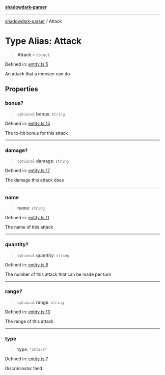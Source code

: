 [**shadowdark-parser**](../README.md)

***

[shadowdark-parser](../globals.md) / Attack

# Type Alias: Attack

> **Attack** = `object`

Defined in: [entity.ts:5](https://github.com/ashleytowner/shadowdark-parser/blob/1a2d078d1d27fe26e21d0272c202629e52b4f006/src/entity.ts#L5)

An attack that a monster can do

## Properties

### bonus?

> `optional` **bonus**: `string`

Defined in: [entity.ts:15](https://github.com/ashleytowner/shadowdark-parser/blob/1a2d078d1d27fe26e21d0272c202629e52b4f006/src/entity.ts#L15)

The to-hit bonus for this attack

***

### damage?

> `optional` **damage**: `string`

Defined in: [entity.ts:17](https://github.com/ashleytowner/shadowdark-parser/blob/1a2d078d1d27fe26e21d0272c202629e52b4f006/src/entity.ts#L17)

The damage this attack does

***

### name

> **name**: `string`

Defined in: [entity.ts:11](https://github.com/ashleytowner/shadowdark-parser/blob/1a2d078d1d27fe26e21d0272c202629e52b4f006/src/entity.ts#L11)

The name of this attack

***

### quantity?

> `optional` **quantity**: `string`

Defined in: [entity.ts:9](https://github.com/ashleytowner/shadowdark-parser/blob/1a2d078d1d27fe26e21d0272c202629e52b4f006/src/entity.ts#L9)

The number of this attack that can be made per turn

***

### range?

> `optional` **range**: `string`

Defined in: [entity.ts:13](https://github.com/ashleytowner/shadowdark-parser/blob/1a2d078d1d27fe26e21d0272c202629e52b4f006/src/entity.ts#L13)

The range of this attack

***

### type

> **type**: `"attack"`

Defined in: [entity.ts:7](https://github.com/ashleytowner/shadowdark-parser/blob/1a2d078d1d27fe26e21d0272c202629e52b4f006/src/entity.ts#L7)

Discriminator field
